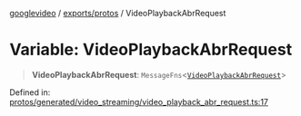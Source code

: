 [googlevideo](../../../README.md) / [exports/protos](../README.md) / VideoPlaybackAbrRequest

# Variable: VideoPlaybackAbrRequest

> **VideoPlaybackAbrRequest**: `MessageFns`\<[`VideoPlaybackAbrRequest`](../interfaces/VideoPlaybackAbrRequest.md)\>

Defined in: [protos/generated/video\_streaming/video\_playback\_abr\_request.ts:17](https://github.com/LuanRT/googlevideo/blob/5b84100979befab767d819a9606dde964d469341/protos/generated/video_streaming/video_playback_abr_request.ts#L17)
